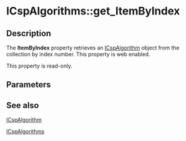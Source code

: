 # ICspAlgorithms::get_ItemByIndex

## Description

The **ItemByIndex** property retrieves an [ICspAlgorithm](https://learn.microsoft.com/windows/desktop/api/certenroll/nn-certenroll-ix509namevaluepair) object from the collection by index number. This property is web enabled.

This property is read-only.

## Parameters

## See also

[ICspAlgorithm](https://learn.microsoft.com/windows/desktop/api/certenroll/nn-certenroll-ix509namevaluepair)

[ICspAlgorithms](https://learn.microsoft.com/windows/desktop/api/certenroll/nn-certenroll-icspalgorithms)